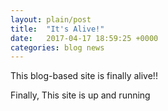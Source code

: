 ```yaml
---
layout: plain/post
title:  "It's Alive!"
date:   2017-04-17 18:59:25 +0000
categories: blog news
---
```

This blog-based site is finally alive!!

Finally, This site is up and running